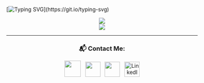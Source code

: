 [![Typing SVG](https://readme-typing-svg.herokuapp.com?font=Yanone+Kaffeesatz&color=40cfcd&size=64&center=true&vCenter=true&width=1000&height=200&lines=Hi+%F0%9F%91%8B%2C+I'm+Anshuman%2C;From+Delhi%2C+India.)](https://git.io/typing-svg)

<!--
**AnshumanDhiman/AnshumanDhiman** is a ✨ _special_ ✨ repository because its `README.md` (this file) appears on your GitHub profile.

Here are some ideas to get you started:

- 🔭 I’m currently working on ...
- 🌱 I’m currently learning ...
- 👯 I’m looking to collaborate on ...
- 🤔 I’m looking for help with ...
- 💬 Ask me about ...
- 📫 How to reach me: ...
- 😄 Pronouns: ...
- ⚡ Fun fact: ...
-->

<p align="center">
 <a href="https://git.io/streak-stats">
    <img src="http://github-readme-streak-stats.herokuapp.com?user=AnshumanDhiman&theme=react&background=0d1117&border=666">
  </a>
  <br>
  <a href="https://github.com/AnshumanDhiman/github-readme-activity-graph">
    <img src="https://activity-graph.herokuapp.com/graph?username=AnshumanDhiman&theme=react-dark&hide_border=true">
  </a>
</p>
<hr>
 <h3 align = "center">📬 Contact Me:</h3>
<p align='middle'>
<a href="https://instagram.com/anshuman.dhiman"><img height="43" src="https://img.icons8.com/nolan/64/instagram-new.png"/></a>&nbsp;&nbsp;
<a href="https://www.facebook.com/anshuman.dhiman.359"><img height="40" src="https://img.icons8.com/ultraviolet/40/000000/facebook-circled--v1.png"/></a>&nbsp;&nbsp;
<a href="https://twitter.com/AnshumanDhiman5"><img height="40" src="https://img.icons8.com/office/40/000000/twitter.png"/></a>&nbsp;&nbsp;
<a href="https://www.linkedin.com/in/anshuman-dhiman-06a7341ab/"><img alt="LinkedIn" height="40" width="40" src="https://img.icons8.com/ultraviolet/40/000000/linkedin.png"/></a>



</p>  
